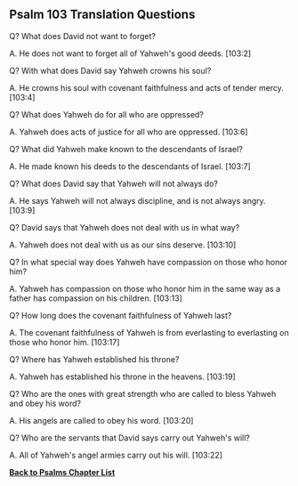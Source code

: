 ## Psalm 103 Translation Questions ##

Q? What does David not want to forget?

A. He does not want to forget all of Yahweh's good deeds. [103:2]

Q? With what does David say Yahweh crowns his soul?

A. He crowns his soul with covenant faithfulness and acts of tender mercy. [103:4]

Q? What does Yahweh do for all who are oppressed?

A. Yahweh does acts of justice for all who are oppressed. [103:6]

Q? What did Yahweh make known to the descendants of Israel?

A. He made known his deeds to the descendants of Israel. [103:7]

Q? What does David say that Yahweh will not always do?

A. He says Yahweh will not always discipline, and is not always angry. [103:9]

Q? David says that Yahweh does not deal with us in what way?

A. Yahweh does not deal with us as our sins deserve. [103:10]

Q? In what special way does Yahweh have compassion on those who honor him?

A. Yahweh has compassion on those who honor him in the same way as a father has compassion on his children. [103:13]

Q? How long does the covenant faithfulness of Yahweh last?

A. The covenant faithfulness of Yahweh is from everlasting to everlasting on those who honor him. [103:17]

Q? Where has Yahweh established his throne?

A. Yahweh has established his throne in the heavens. [103:19]

Q? Who are the ones with great strength who are called to bless Yahweh and obey his word?

A. His angels are called to obey his word. [103:20]

Q? Who are the servants that David says carry out Yahweh's will?

A. All of Yahweh's angel armies carry out his will. [103:22]

__[Back to Psalms Chapter List](./)__

